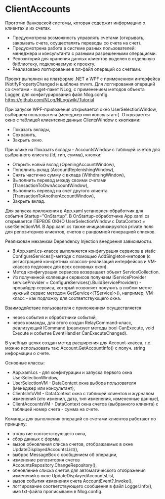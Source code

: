 # ClientAccounts

Прототип банковской системы, которая содержит информацию о клиентах и их счетах.
- Предусмотрена возможность управлять счетами (открывать, закрывать счета, осуществлять переводы со счета на счет). 
- Предусмотрена работа в системе разных пользователей: менеджера и консультанта с разными разрешенными операциями.
- Репозиторий для хранения данных клиентов выделен в отдельную библиотеку, подключаемую к проекту. 
- Реализовано логгирование в txt-файл операций со счетами. 

Проект выполнен на платформе .NET и WPF с применением интерфейса INotifyPropertyChanged и шаблона mvvm.
Для логгирования операций со счетами - nuget-пакет NLog, с применением методов объекта Logger, для конфигурирования файл Nlog.config.
https://github.com/NLog/NLog/wiki/Tutorial  

При запуске WPF-приложения открывается окно UserSelectionWindow, выбираем пользователя (менеджер или консультант).
Открывается окно с таблицей клиентских данных ClientsWindow с кнопками:
- Показать вклады, 
- Сохранить,
- Закрыть окно.

При клике на Показать вклады - AccountsWindow с таблицей счетов для выбранного клиента (Id, тип, сумма), кнопки:
- Открыть новый вклад (OpeningAccountWindow),
- Пополнить вклад (AccountReplenishingWindow), 
- Снять частично сумму с вклада (WithdraingWindow),
- Выполнить перевод между своими счетами (TransactionToOwnAccountWindow),
- Выполнить перевод на счет другого клиента (TransactionToAnotherAccountWindow),
- Закрыть вклад.

Для запуска приложения в App.xaml установлен обработчик для события Startup="OnStartup".
В OnStartup-обработчике App.xaml.cs открывается ПЕРВОЕ ОКНО UserSelectionWindow с DataContext = userSelectionVM.
В App.xaml.cs также инициализируются private поля для репозиториев клиентов, счетов с рандомной генерацией списков.

Реализован механизм Dependency Injection внедрения зависимости.
- В App.xaml.cs-классе выполняется конфигурация сервисов в static ConfigureServices()-методе с помощью AddSingleton-методов (с регистрацией конкретных классов-реализаций интерфейсов и VM-классов подложек для всех основных окон). 
- Метод конфигурации сервисов возвращает объект ServiceCollection.
- Из полученной коллекции сервисов получаем IServiceProvider serviceProvider = ConfigureServices().BuildServiceProvider() - провайдер сервиса, который позволяет получить в любом месте нужный сервис методом GetService<(TService)>(), например, VM-класс - как подложку для соответствующего окна.

Взаимодействие пользователя с приложением осуществляется:
- через события и обработчики событий, 
- через команды, для этого создан RelayCommand-класс, реализующий ICommand (реализует методы bool CanExecute, void Execute и событие EventHandler CanExecuteChanged).

В учебных целях создан метод расширения для Account-класса, т.е. можно использовать так: 
Account.GetAccountInfo() с получ. string информации о счете.

Основные классы:
- App.xaml.cs - для конфигурации и запуска первого окна UserSelectionWindow,
- UserSelectionVM - DataContext окна выбора пользователя (менеджер или консультант),
- ClientsInfoVM - DataContext окна с таблицей клиентов и журналом изменений (кто изменил, дата, тип изменения, измененные данные),
- ClientAccountsVM - DataContext окна счетов (выбранного клиента) с таблицей номер счета - сумма на счете.

Команды для выполнения операций со счетами клиентов работают по принципу:
- открытие соответствующего окна, 
- сбор данных с формы, 
- вызов обновления списка счетов, отображаемых в окне UpdateDisplayedAccountsList(),
- выброс MessageBox с сообщением об операции, 
- изменение репозитория счетов AccountsRepository.ChangeRepository(),
- обновление списка счетов для автоматического отображения изменений в окне UpdateDisplayedAccountsList,
- вызов события изменения счета AccountEvent?.Invoke(),
- логгирование соответствующего сообщения в файл Logger.Info(), имя txt-файла прописываем в Nlog.config.